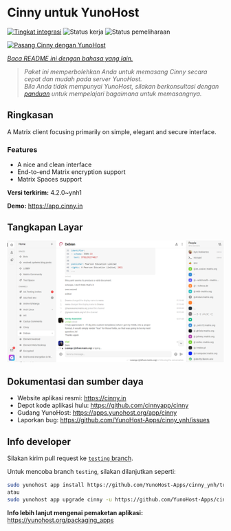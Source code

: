 <!--
N.B.: README ini dibuat secara otomatis oleh <https://github.com/YunoHost/apps/tree/master/tools/readme_generator>
Ini TIDAK boleh diedit dengan tangan.
-->

# Cinny untuk YunoHost

[![Tingkat integrasi](https://dash.yunohost.org/integration/cinny.svg)](https://ci-apps.yunohost.org/ci/apps/cinny/) ![Status kerja](https://ci-apps.yunohost.org/ci/badges/cinny.status.svg) ![Status pemeliharaan](https://ci-apps.yunohost.org/ci/badges/cinny.maintain.svg)

[![Pasang Cinny dengan YunoHost](https://install-app.yunohost.org/install-with-yunohost.svg)](https://install-app.yunohost.org/?app=cinny)

*[Baca README ini dengan bahasa yang lain.](./ALL_README.md)*

> *Paket ini memperbolehkan Anda untuk memasang Cinny secara cepat dan mudah pada server YunoHost.*  
> *Bila Anda tidak mempunyai YunoHost, silakan berkonsultasi dengan [panduan](https://yunohost.org/install) untuk mempelajari bagaimana untuk memasangnya.*

## Ringkasan

A Matrix client focusing primarily on simple, elegant and secure interface.

### Features

- A nice and clean interface
- End-to-end Matrix encryption support
- Matrix Spaces support


**Versi terkirim:** 4.2.0~ynh1

**Demo:** <https://app.cinny.in>

## Tangkapan Layar

![Tangkapan Layar pada Cinny](./doc/screenshots/screenshot.png)

## Dokumentasi dan sumber daya

- Website aplikasi resmi: <https://cinny.in>
- Depot kode aplikasi hulu: <https://github.com/cinnyapp/cinny>
- Gudang YunoHost: <https://apps.yunohost.org/app/cinny>
- Laporkan bug: <https://github.com/YunoHost-Apps/cinny_ynh/issues>

## Info developer

Silakan kirim pull request ke [`testing` branch](https://github.com/YunoHost-Apps/cinny_ynh/tree/testing).

Untuk mencoba branch `testing`, silakan dilanjutkan seperti:

```bash
sudo yunohost app install https://github.com/YunoHost-Apps/cinny_ynh/tree/testing --debug
atau
sudo yunohost app upgrade cinny -u https://github.com/YunoHost-Apps/cinny_ynh/tree/testing --debug
```

**Info lebih lanjut mengenai pemaketan aplikasi:** <https://yunohost.org/packaging_apps>
